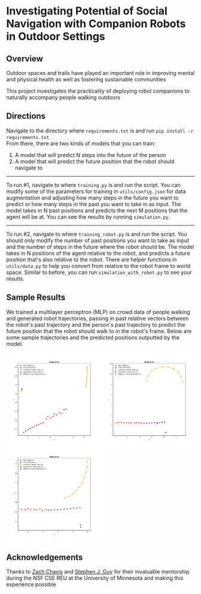 # Investigating Potential of Social Navigation with Companion Robots in Outdoor Settings

## Overview
 Outdoor spaces and trails have played an important role in improving mental and physical health as well as fostering sustainable communities

 This project investigates the practicality of deploying robot companions to naturally accompany people walking outdoors

## Directions
Navigate to the directory where `requirements.txt` is and run `pip install -r requirements.txt`  
From there, there are two kinds of models that you can train:
1) A model that will predict N steps into the future of the person
2) A model that will predict the future position that the robot should navigate to

----

To run #1, navigate to where `training.py` is and run the script. You can modify some of the parameters for training in `utils/config.json` for data augmentation and adjusting how many steps in the future you want to predict or how many steps in the past you want to take in as input. The model takes in N past positions and predicts the next M positions that the agent will be at. You can see the results by running `simulation.py`.  

----

To run #2, navigate to where `training_robot.py` is and run the script. You should only modify the number of past positions you want to take as input and the number of steps in the future where the robot should be. The model takes in N positions of the agent relative to the robot, and predicts a future position that's also relative to the robot. There are helper functions in `utils/data.py` to help you convert from relative to the robot frame to world space. Similar to before, you can run `simulation_with_robot.py` to see your results.


## Sample Results
We trained a multilayer perceptron (MLP) on crowd data of people walking and generated robot trajectories, passing in past relative vectors between the robot's past trajectory and the person's past trajectory to predict the future position that the robot should walk to in the robot's frame. Below are some sample trajectories and the predicted positions outputted by the model.

<html>
  <! :-------------------------:|:-------------------------: -->
  <! ![Sample Trajectory #1](/images/traj1.png)  |  ![Sample Trajectory #2](/images/traj2.png)  |  ![Sample Trajectory #3](/images/traj3.png) --> 

  <p float="center">
    <img src="/images/traj1.png" width="250" />
    <img src="/images/traj2.png" width="250" /> 
    <img src="/images/traj3.png" width="250" />
  </p>

</html>


## Acknowledgements
Thanks to [Zach Chavis](https://sites.google.com/umn.edu/zachsportfolio) and [Stephen J. Guy](https://www-users.cse.umn.edu/~sjguy/) for their invaluable mentorship during the NSF CSE REU at the University of Minnesota and making this experience possible
